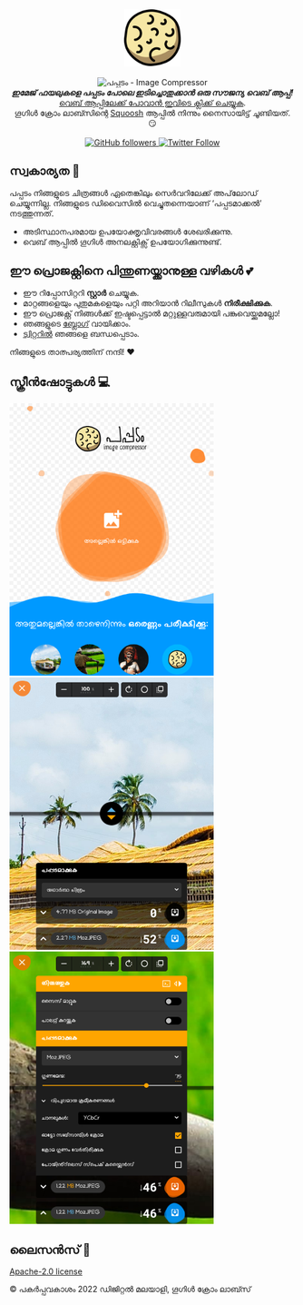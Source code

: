 <div align="center">
  <img src="img/logo-99b7d28c.svg" alt="പപ്പടം - Image Compressor" width="100"><br><br>
  <img src="https://user-images.githubusercontent.com/61133303/171451167-af09292f-3698-4de2-bb15-2bb3d2055e0f.png" alt="പപ്പടം - Image Compressor">
</div>

<div align="center"><strong>
  <em>ഇമേജ് ഫയലുകളെ പപ്പടം പോലെ ഇടിച്ചൊതുക്കാൻ ഒരു സൗജന്യ വെബ് ആപ്പ്!</em>
</strong><br>
<a href="https://pappadam.digitalmalayali.in/">വെബ് ആപ്പിലേക്ക് പോവാൻ ഇവിടെ ക്ലിക്ക് ചെയ്യുക</a>.
  
<br> 
ഗൂഗിൾ ക്രോം ലാബ്സിന്റെ <a href="https://github.com/GoogleChromeLabs/squoosh">Squoosh</a> ആപ്പിൽ നിന്നും നൈസായിട്ട് ചൂണ്ടിയത്. 😏</div>

<br>

<div align="center"><a href="https://github.com/digitalmalayali/pappadamr">
  <img src="https://img.shields.io/github/followers/digitalmalayali.svg?style=social&amp;label=Follow" alt="GitHub followers">
</a><a href="https://twitter.com/DigiMalayali">
  <img src="https://img.shields.io/twitter/follow/digimalayali.svg?style=social" alt="Twitter Follow">
</a>

</div>

## സ്വകാര്യത 👀
പപ്പടം നിങ്ങളുടെ ചിത്രങ്ങൾ ഏതെങ്കിലും സെർവറിലേക്ക് അപ്‌ലോഡ് ചെയ്യുന്നില്ല. നിങ്ങളുടെ ഡിവൈസിൽ വെച്ചുതന്നെയാണ് ‘പപ്പടമാക്കൽ’ നടത്തുന്നത്.
- അടിസ്ഥാനപരമായ ഉപയോക്തൃവിവരങ്ങൾ ശേഖരിക്കുന്നു.
- വെബ് ആപ്പിൽ ഗൂഗിൾ അനലക്റ്റിക്സ് ഉപയോഗിക്കുന്നുണ്ട്.

## ഈ പ്രൊജക്റ്റിനെ പിന്തുണയ്ക്കാനുള്ള വഴികൾ 💕

- ഈ റിപ്പോസിറ്ററി **സ്റ്റാർ** ചെയ്യുക.
- മാറ്റങ്ങളെയും പുതുമകളെയും പറ്റി അറിയാൻ റിലീസുകൾ **നിരീക്ഷിക്കുക**.
- ഈ പ്രൊജക്റ്റ് നിങ്ങൾക്ക് ഇഷ്ടപ്പെട്ടാൽ മറ്റുള്ളവരുമായി പങ്കുവെയ്ക്കുമല്ലോ!
- ഞങ്ങളുടെ [ബ്ലോഗ്](https://digitalmalayali.in) വായിക്കാം.
- [ട്വിറ്ററിൽ](https://twitter.com/digimalayali) ഞങ്ങളെ ബന്ധപ്പെടാം.

നിങ്ങളുടെ താത്പര്യത്തിന് നന്ദി! :heart:

## സ്ക്രീൻഷോട്ടുകൾ 💻

<img src="img/screenshot1-0ff68546.png" alt="പപ്പടം - Image Compressor" width=360 /><br>
<img src="img/screenshot2-1f78c4db.jpg" alt="പപ്പടം - Image Compressor" width=360 /><br>
<img src="img/screenshot3-c1e02216.jpg" alt="പപ്പടം - Image Compressor" width=360 />

## ലൈസൻസ് 📝

[Apache-2.0 license](LICENSE)

© പകർപ്പവകാശം 2022 ഡിജിറ്റൽ മലയാളി, ഗൂഗിൾ ക്രോം ലാബ്സ്
